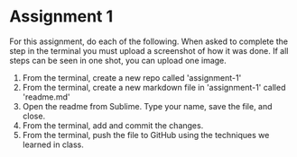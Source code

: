 # Assignment 1

For this assignment, do each of the following.  When asked to complete the step in the terminal you must upload a screenshot of how it was done.  If all steps can be seen in one shot, you can upload one image.


1. From the terminal, create a new repo called 'assignment-1'
2. From the terminal, create a new markdown file in 'assignment-1' called 'readme.md'
3. Open the readme from Sublime.  Type your name, save the file, and close.
4. From the terminal, add and commit the changes.
5. From the terminal, push the file to GitHub using the techniques we learned in class.
 